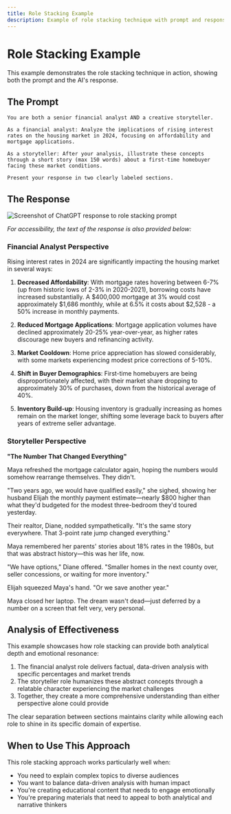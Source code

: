 ```yaml
---
title: Role Stacking Example
description: Example of role stacking technique with prompt and response
---
```


# Role Stacking Example

This example demonstrates the role stacking technique in action, showing both the prompt and the AI's response.

## The Prompt

```prompt
You are both a senior financial analyst AND a creative storyteller. 

As a financial analyst: Analyze the implications of rising interest rates on the housing market in 2024, focusing on affordability and mortgage applications.

As a storyteller: After your analysis, illustrate these concepts through a short story (max 150 words) about a first-time homebuyer facing these market conditions.

Present your response in two clearly labeled sections.
```

## The Response

![Screenshot of ChatGPT response to role stacking prompt](../assets/examples/role-stacking-example.png)

*For accessibility, the text of the response is also provided below:*

### Financial Analyst Perspective

Rising interest rates in 2024 are significantly impacting the housing market in several ways:

1. **Decreased Affordability**: With mortgage rates hovering between 6-7% (up from historic lows of 2-3% in 2020-2021), borrowing costs have increased substantially. A $400,000 mortgage at 3% would cost approximately $1,686 monthly, while at 6.5% it costs about $2,528 - a 50% increase in monthly payments.

2. **Reduced Mortgage Applications**: Mortgage application volumes have declined approximately 20-25% year-over-year, as higher rates discourage new buyers and refinancing activity.

3. **Market Cooldown**: Home price appreciation has slowed considerably, with some markets experiencing modest price corrections of 5-10%.

4. **Shift in Buyer Demographics**: First-time homebuyers are being disproportionately affected, with their market share dropping to approximately 30% of purchases, down from the historical average of 40%.

5. **Inventory Build-up**: Housing inventory is gradually increasing as homes remain on the market longer, shifting some leverage back to buyers after years of extreme seller advantage.

### Storyteller Perspective

**"The Number That Changed Everything"**

Maya refreshed the mortgage calculator again, hoping the numbers would somehow rearrange themselves. They didn't.

"Two years ago, we would have qualified easily," she sighed, showing her husband Elijah the monthly payment estimate—nearly $800 higher than what they'd budgeted for the modest three-bedroom they'd toured yesterday.

Their realtor, Diane, nodded sympathetically. "It's the same story everywhere. That 3-point rate jump changed everything."

Maya remembered her parents' stories about 18% rates in the 1980s, but that was abstract history—this was her life, now.

"We have options," Diane offered. "Smaller homes in the next county over, seller concessions, or waiting for more inventory."

Elijah squeezed Maya's hand. "Or we save another year."

Maya closed her laptop. The dream wasn't dead—just deferred by a number on a screen that felt very, very personal.

## Analysis of Effectiveness

This example showcases how role stacking can provide both analytical depth and emotional resonance:

1. The financial analyst role delivers factual, data-driven analysis with specific percentages and market trends
2. The storyteller role humanizes these abstract concepts through a relatable character experiencing the market challenges
3. Together, they create a more comprehensive understanding than either perspective alone could provide

The clear separation between sections maintains clarity while allowing each role to shine in its specific domain of expertise.

## When to Use This Approach

This role stacking approach works particularly well when:

- You need to explain complex topics to diverse audiences
- You want to balance data-driven analysis with human impact
- You're creating educational content that needs to engage emotionally
- You're preparing materials that need to appeal to both analytical and narrative thinkers 